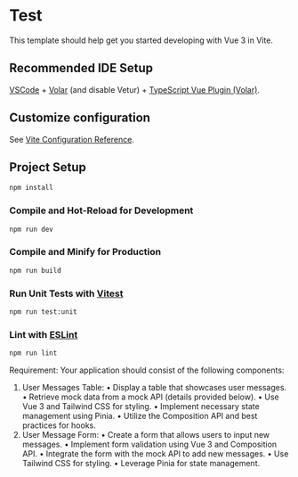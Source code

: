 # Test

This template should help get you started developing with Vue 3 in Vite.

## Recommended IDE Setup

[VSCode](https://code.visualstudio.com/) + [Volar](https://marketplace.visualstudio.com/items?itemName=Vue.volar) (and disable Vetur) + [TypeScript Vue Plugin (Volar)](https://marketplace.visualstudio.com/items?itemName=Vue.vscode-typescript-vue-plugin).

## Customize configuration

See [Vite Configuration Reference](https://vitejs.dev/config/).

## Project Setup

```sh
npm install
```

### Compile and Hot-Reload for Development

```sh
npm run dev
```

### Compile and Minify for Production

```sh
npm run build
```

### Run Unit Tests with [Vitest](https://vitest.dev/)

```sh
npm run test:unit
```

### Lint with [ESLint](https://eslint.org/)

```sh
npm run lint
```


Requirement:
Your application should consist of the following components:
1. User Messages Table:
• Display a table that showcases user messages.
• Retrieve mock data from a mock API (details provided below).
• Use Vue 3 and Tailwind CSS for styling.
• Implement necessary state management using Pinia.
• Utilize the Composition API and best practices for hooks.
2. User Message Form:
• Create a form that allows users to input new messages.
• Implement form validation using Vue 3 and Composition API.
• Integrate the form with the mock API to add new messages.
• Use Tailwind CSS for styling.
• Leverage Pinia for state management.